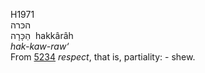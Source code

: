 H1971  
הכּרה  
הַכָּרָה ‎ hakkârâh  
*hak-kaw-raw‘*  
From [5234](h5234) *respect*, that is, partiality: - shew.  

